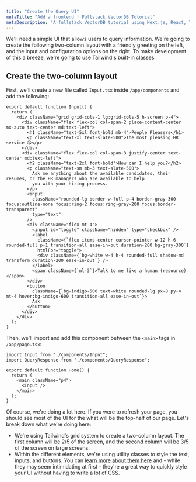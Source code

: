 ```yaml
---
title: "Create the Query UI"
metaTitle: "Add a frontend | Fullstack VectorDB Tutorial"
metaDescription: "A fullstack VectorDB tutorial using Next.js, React, TypeScript, and Hasura"
---
```


We'll need a simple UI that allows users to query information. We're going to create the following two-column layout
with a friendly greeting on the left, and the input and configuration options on the right. To make development of this
a breeze, we're going to use Tailwind's built-in classes.

## Create the two-column layout

First, we'll create a new file called `Input.tsx` inside `/app/components` and add the following:

```tsx
export default function Input() {
  return (
    <div className="grid grid-cols-1 lg:grid-cols-5 h-screen p-4">
      <div className="flex flex-col col-span-2 place-content-center mx-auto text-center md:text-left">
        <h1 className="text-5xl font-bold mb-4">People Pleasers</h1>
        <p className="text-xl text-slate-500">The most pleasing HR service 😘</p>
      </div>
      <div className="flex flex-col col-span-3 justify-center text-center md:text-left">
        <h2 className="text-2xl font-bold">How can I help you?</h2>
        <p className="text-sm mb-3 text-slate-500">
          Ask me anything about the available candidates, their resumes, or the HR managers who are available to help
          you with your hiring process.
        </p>
        <input
          className="rounded-lg border w-full p-4 border-gray-300 focus:outline-none focus:ring-2 focus:ring-gray-200 focus:border-transparent"
          type="text"
        />
        <div className="flex mt-4">
          <input id="toggle" className="hidden" type="checkbox" />
          <label
            className={`flex items-center cursor-pointer w-12 h-6 rounded-full p-1 transition-all ease-in-out duration-200 bg-gray-300`}
            htmlFor="toggle">
            <div className={`bg-white w-4 h-4 rounded-full shadow-md transform duration-200 ease-in-out`} />
          </label>
          <span className={`ml-3`}>Talk to me like a human (resource)</span>
        </div>
        <button
          className={`bg-indigo-500 text-white rounded-lg px-8 py-4 mt-4 hover:bg-indigo-600 transition-all ease-in-out`}>
          Ask
        </button>
      </div>
    </div>
  );
}
```

Then, we'll import and add this component between the `<main>` tags in `/app/page.tsx`:

```tsx
import Input from "./components/Input";
import QueryResponse from "./components/QueryResponse";

export default function Home() {
  return (
    <main className="p4">
      <Input />
    </main>
  );
}
```

Of course, we're doing a lot here. If you were to refresh your page, you should see most of the UI for the what will be
the top-half of our page. Let's break down what we're doing here:

- We're using Tailwind's grid system to create a two-column layout. The first column will be 2/5 of the screen, and the
  second column will be 3/5 of the screen on large screens.
- Within the different elements, we're using utility classes to style the text, inputs, and buttons. You can
  [learn more about them here](https://tailwindcss.com/docs/utility-first) and - while they may seem intimidating at
  first - they're a great way to quickly style your UI without having to write a lot of CSS.
